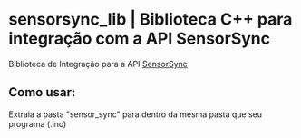 # sensorsync_lib | Biblioteca C++ para integração com a API SensorSync
Biblioteca de Integração para a API [SensorSync](https://github.com/mwsprotte/sensorsync)

## Como usar:
Extraia a pasta "sensor_sync" para dentro da mesma pasta que seu programa (.ino)